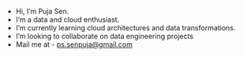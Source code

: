 - Hi, I’m Puja Sen.
- I’m a data and cloud enthusiast.
- I’m currently learning cloud architectures and data transformations.
- I’m looking to collaborate on data engineering projects
- Mail me at - ps.senpuja@gmail.com



<!---
pujas13/pujas13 is a ✨ special ✨ repository because its `README.md` (this file) appears on your GitHub profile.
You can click the Preview link to take a look at your changes.
--->
